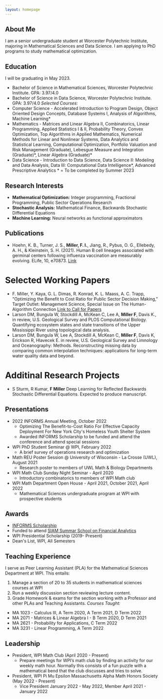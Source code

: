 ```yaml
---
layout: homepage
---
```


## About Me

I am a senior undergraduate student at Worcester Polytechnic Institute, majoring in Mathematical Sciences and Data Science. I am applying to PhD programs to study mathematical optimization.

## Education
I will be graduating in May 2023.
- Bachelor of Science in Mathematical Sciences, Worcester Polytechnic Institute. GPA: 3.97/4.0
- Bachelor of Science in Data Science, Worcester Polytechnic Institute. GPA: 3.97/4.0
*Selected Courses:*
- Computer Science - Accelerated Introduction to Program Design, Object Oriented Design Concepts, Database Systems I, Analysis of Algorithms, Machine Learning*
- Mathematics - Matrices and Linear Algebra II, Combinatorics, Linear Programming, Applied Statistics I & II, Probability Theory, Convex Optimization, Top Algorithms in Applied Mathematics, Numerical Methods for Linear and Nonlinear Systems, Data Analytics and Statistical Learning,  Computational Optimization, Portfolio Valuation and Risk Management (Graduate), Lebesgue Measure and Integration (Graduate)\*, Linear Algebra (Graduate)\*
- Data Science - Introduction to Data Science, Data Science II: Modeling and Data Analysis, Data III: Computational Data Intelligence\*, Advanced Prescriptive Analytics
\* = To be completed by Summer 2023

## Research Interests 

- **Mathematical Optimization:** Integer programming, Fractional Programming, Public Sector Operations Research
- **Stochastic Analysis:** Mathematical Finance, Backwards Stochastic Differential Equations
- **Machine Learning:** Neural networks as functional approximators 

## Publications
- Hoehn, K. B., Turner, J. S., **Miller, F. I.**, Jiang, R., Pybus, O. G., Ellebedy, A. H., & Kleinstein, S. H. (2021). Human B cell lineages associated with germinal centers following influenza vaccination are measurably evolving. ELife, 10, e70873. [Link](https://doi.org/10.7554/eLife.70873)

# Selected Working Papers
- F. Miller, Y. Kaya, G. L. Dimas, R. Konrad, K. L. Maass, A. C. Trapp, "Optimizing the Benefit to Cost Ratio for Public Sector Decision Making," Target Outlet: Management Science, Special Issue on The Human-Algorithm Connection [Link to Call for Papers](https://pubsonline.informs.org/page/mnsc/calls-for-papers)
- Larson DM, Bungula W, Stockdill A, McKean C, Lee A, **Miller F**, Davis K., in review, U.S. Geological Survey and PLOS Computational Biology. Quantifying ecosystem states and state transitions of the Upper Mississippi River using topological data analysis.  
- Larson DM, Bungula W, Lee A, Stockdill A, McKean C, **Miller F**, Davis K, Erickson R, Hlavecek E. in review, U.S. Geological Survey and Limnology and Oceanography: Methods. Reconstructing missing data by comparing common interpolation techniques: applications for long-term water quality data and beyond.  

# Additinal Research Projects 

- S Sturm, R Kumar, **F Miller** Deep Learning for Reflected Backwards Stochastic Differential Equations. Expected to produce manuscript.

## Presentations 

- 2022 INFORMS Annual Meeting, October 2022
	- Optimizing The Benefit-to-Cost Ratio For Effective Capacity Deployment For New York City's Homeless Youth Shelter System
	- Awarded INFORMS Scholarship to be funded and attend the conference and attend special sessions
- WPI PhD Student Seminar @ WPI, February 2022
	- A brief survey of operations research and optimization
- Math REU Poster Session @ University of Wisconsin - La Crosse (UWL), August 2021
	- Research poster to members of UWL Math & Biology Departments
- WPI Math Club Sunday Night Seminar - April 2020
	- Introductory combinatorics to members of WPI Math club
- WPI Math Department Open House - April 2021, October 2021, April 2022
	- Mathematical Sciences undergraduate program at WPI with prospective students

## Awards 

- [INFORMS Scholarship](https://www.informs.org/Recognizing-Excellence/Scholarships/INFORMS-Scholarship)
- Funded to attend [SIAM Summar School on Financial Analytics](https://siam2022.gssi.it/)
- WPI Presidential Scholarship (2019- Present)
- Dean's List, WPI, All Semesters

## Teaching Experience 
I serve as Peer Learning Assistant (PLA) for the Mathematical Sciences Department at WPI. This entails:
1. Manage a section of 20 to 35 students in mathematical sciences courses at WPI
2. Run a weekly discussion section reviewing lecture content. 
3. Grade Homework & exams for the section working with a Professor and other PLAs and Teaching Assistants.
*Courses Taught:*
- MA 1023 - Calculus III, A Term 2020, A Term 2021, D Term 2022
- MA 2071 - Matrices & Linear Algebra I - B Term 2020, D Term 2021
- MA 2621 - Probability for Applications, C Term 2022
- MA 3231 - Linear Programming, A Term 2022

## Leadership
- President, WPI Math Club (April 2020 - Present)
	- Prepare meetings for WPI’s math club by finding an activity for our weekly math hour. Normally this consists of a fun puzzle with a mathematical bend that the club discusses and tries to solve.
- President, WPI Pi Mu Epsilon Massachusetts Alpha Math Honors Society (May 2022 - Present)
	 - Vice President January 2022 - May 2022, Member April 2021 - January 2022

